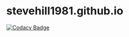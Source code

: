 # stevehill1981.github.io
[![Codacy Badge](https://api.codacy.com/project/badge/Grade/3793271d39464c31b50ba7cefb567656)](https://app.codacy.com/app/steve_31/stevehill1981.github.io?utm_source=github.com&utm_medium=referral&utm_content=stevehill1981/stevehill1981.github.io&utm_campaign=Badge_Grade_Settings)